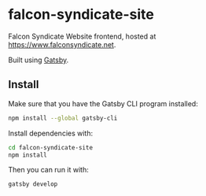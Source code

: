 # falcon-syndicate-site
Falcon Syndicate Website frontend, hosted at https://www.falconsyndicate.net.

Built using [Gatsby](https://www.gatsbyjs.org/).

## Install

Make sure that you have the Gatsby CLI program installed:
```sh
npm install --global gatsby-cli
```

Install dependencies with:
```sh
cd falcon-syndicate-site
npm install
```

Then you can run it with:
```sh
gatsby develop
```
